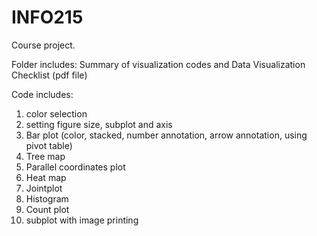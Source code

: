 # INFO215
Course project. 

Folder includes: 
	Summary of visualization codes and Data Visualization Checklist (pdf file)

Code includes:
1. color selection
2. setting figure size, subplot and axis
3. Bar plot (color, stacked, number annotation, arrow annotation, using pivot table)
4. Tree map
5. Parallel coordinates plot
6. Heat map
7. Jointplot
8. Histogram
9. Count plot
10. subplot with image printing
